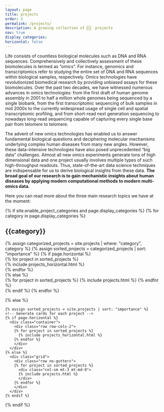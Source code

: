```yaml
---
layout: page
title: projects
order: 2
permalink: /projects/
description: A growing collection of 🆒  projects
nav: true
display_categories:
horizontal: false
---
```


Life consists of countless biological molecules such as DNA and RNA sequences. Comprehensively and collectively assessment of these biomolecules is termed as “omics”. For instance, genomics and transcriptomics refer to studying the entire set of DNA and RNA sequences within biological samples, respectively. Omics technologies have revolutionized biomedical research by providing unbiased assays for these biomolecules. Over the past two decades, we have witnessed numerous advances in omics technologies: from the first draft of human genome assembly in 2001 to half a million whole genomes being sequenced by a single biobank, from the first transcriptomic sequencing of bulk samples in mid 2000s to the currently widespread usage of single cell and spatial transcriptomic profiling, and from short-read next generation sequencing to nowadays long-read sequencing capable of capturing every single base pair from telomere to telomere.

The advent of new omics technologies has enabled us to answer fundamental biological questions and deciphering molecular mechanisms underlying complex human diseases from many new angles. However, these data-intensive technologies have also posed unprecedented “big data” challenges. Almost all new omics experiments generate tons of high dimensional data and one project usually involves multiple types of such high-throughput readouts. Thus, state-of-the-art data science techniques are indispensable for us to derive biological insights from these data. **The broad goal of our research is to gain mechanistic insights about human diseases by applying modern computational methods to modern multi-omics data.**

Here you can read more about the three main research topics we have at the moment:

<div class="projects">
  {% if site.enable_project_categories and page.display_categories %}
  <!-- Display categorized projects -->
    {% for category in page.display_categories %}
      <h2 class="category">{{category}}</h2>
      {% assign categorized_projects = site.projects | where: "category", category %}
      {% assign sorted_projects = categorized_projects | sort: "importance" %}
      <!-- Generate cards for each project -->
      {% if page.horizontal %}
        <div class="container">
          <div class="row row-cols-1 no-gutters">
          {% for project in sorted_projects %}
            <div class="col-sm mt-3 mt-md-0">
            {% include projects_horizontal.html %}
            </div>
          {% endfor %}
          </div>
        </div>
      {% else %}
        <div class="grid">
          {% for project in sorted_projects %}
            {% include projects.html %}
          {% endfor %}
        </div>
      {% endif %}
    {% endfor %}

  {% else %}
  <!-- Display projects without categories -->
    {% assign sorted_projects = site.projects | sort: "importance" %}
    <!-- Generate cards for each project -->
    {% if page.horizontal %}
      <div class="container">
        <div class="row row-cols-2">
        {% for project in sorted_projects %}
          {% include projects_horizontal.html %}
        {% endfor %}
        </div>
      </div>
    {% else %}
      <div class="grid">
        <div class="row no-gutters">
        {% for project in sorted_projects %}
          <div class="col-sm mt-3 mt-md-0">
          {% include projects.html %}
          </div>
        {% endfor %}
        </div>
      </div>
    {% endif %}

  {% endif %}

</div>
